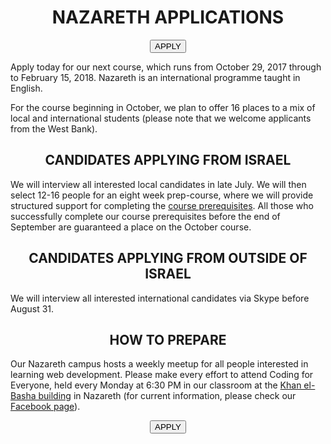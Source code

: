 <h1 align='center'>NAZARETH APPLICATIONS</h1>

<div align='center'>
  <a href="https://goo.gl/forms/84rV5RO0W2pymY6m2" target="_blank"><button class="button-three">APPLY</button></a>
</div>

Apply today for our next course, which runs from October 29, 2017 through to February 15, 2018. Nazareth is an international programme taught in English.

For the course beginning in October, we plan to offer 16 places to a mix of local and international students (please note that we welcome applicants from the West Bank).

<h2 align='center'>CANDIDATES APPLYING FROM ISRAEL</h2>

We will interview all interested local candidates in late July. We will then select 12-16 people for an eight week prep-course, where we will provide structured support for completing the [course prerequisites](./prerequisites). All those who successfully complete our course prerequisites before the end of September are guaranteed a place on the October course.

<h2 align='center'>CANDIDATES APPLYING FROM OUTSIDE OF ISRAEL</h2>

We will interview all interested international candidates via Skype before August 31.

<h2 align='center'>HOW TO PREPARE</h2>

Our Nazareth campus hosts a weekly meetup for all people interested in learning web development. Please make every effort to attend Coding for Everyone, held every Monday at 6:30 PM in our classroom at the [Khan el-Basha building](https://waze.to/lr/hsvc451n7h) in Nazareth (for current information, please check our [Facebook page](http://facebook.com/founderscodersnazareth)).

<div align='center'>
  <a href="https://goo.gl/forms/84rV5RO0W2pymY6m2" target="_blank"><button class="button-three">APPLY</button></a>
</div>
